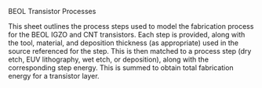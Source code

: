 BEOL Transistor Processes

This sheet outlines the process steps used to model the fabrication process for the BEOL IGZO and CNT transistors. Each step is provided, along with the tool, material, and deposition thickness (as appropriate) used in the source referenced for the step. This is then matched to a process step (dry etch, EUV lithography, wet etch, or deposition), along with the corresponding step energy. This is summed to obtain total fabrication energy for a transistor layer.
